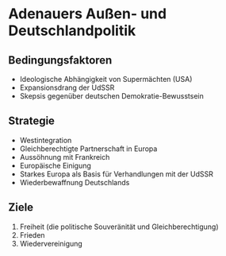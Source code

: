 Adenauers Außen- und Deutschlandpolitik
=======================================

Bedingungsfaktoren
------------------

-   Ideologische Abhängigkeit von Supermächten (USA)
-   Expansionsdrang der UdSSR
-   Skepsis gegenüber deutschen Demokratie-Bewusstsein

Strategie
---------

-   Westintegration
-   Gleichberechtigte Partnerschaft in Europa
-   Aussöhnung mit Frankreich
-   Europäische Einigung
-   Starkes Europa als Basis für Verhandlungen mit der UdSSR
-   Wiederbewaffnung Deutschlands

Ziele
-----

1.  Freiheit (die politische Souveränität und Gleichberechtigung)
2.  Frieden
3.  Wiedervereinigung

